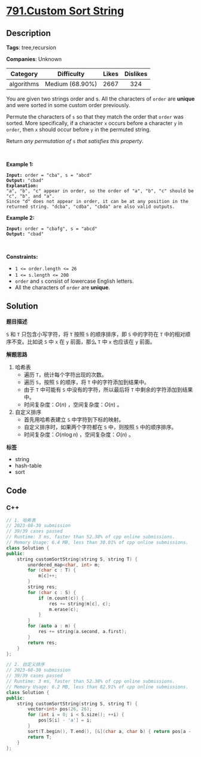 # [791.Custom Sort String](https://leetcode.com/problems/custom-sort-string/description/)

## Description

**Tags**: tree,recursion

**Companies**: Unknown

|  Category  |   Difficulty    | Likes | Dislikes |
| :--------: | :-------------: | :---: | :------: |
| algorithms | Medium (68.90%) | 2667  |   324    |

<p>You are given two strings order and s. All the characters of <code>order</code> are <strong>unique</strong> and were sorted in some custom order previously.</p>
<p>Permute the characters of <code>s</code> so that they match the order that <code>order</code> was sorted. More specifically, if a character <code>x</code> occurs before a character <code>y</code> in <code>order</code>, then <code>x</code> should occur before <code>y</code> in the permuted string.</p>
<p>Return <em>any permutation of </em><code>s</code><em> that satisfies this property</em>.</p>
<p>&nbsp;</p>
<p><strong class="example">Example 1:</strong></p>
<pre><code><strong>Input:</strong> order = &quot;cba&quot;, s = &quot;abcd&quot;
<strong>Output:</strong> &quot;cbad&quot;
<strong>Explanation:</strong>
&quot;a&quot;, &quot;b&quot;, &quot;c&quot; appear in order, so the order of &quot;a&quot;, &quot;b&quot;, &quot;c&quot; should be &quot;c&quot;, &quot;b&quot;, and &quot;a&quot;.
Since &quot;d&quot; does not appear in order, it can be at any position in the returned string. &quot;dcba&quot;, &quot;cdba&quot;, &quot;cbda&quot; are also valid outputs.</code></pre>
<p><strong class="example">Example 2:</strong></p>
<pre><code><strong>Input:</strong> order = &quot;cbafg&quot;, s = &quot;abcd&quot;
<strong>Output:</strong> &quot;cbad&quot;</code></pre>
<p>&nbsp;</p>
<p><strong>Constraints:</strong></p>
<ul>
  <li><code>1 &lt;= order.length &lt;= 26</code></li>
  <li><code>1 &lt;= s.length &lt;= 200</code></li>
  <li><code>order</code> and <code>s</code> consist of lowercase English letters.</li>
  <li>All the characters of <code>order</code> are <strong>unique</strong>.</li>
</ul>

## Solution

**题目描述**

`S` 和 `T` 只包含小写字符，将 `T` 按照 `S` 的顺序排序，即 `S` 中的字符在 `T` 中的相对顺序不变。比如说 `S` 中 `x` 在 `y` 前面，那么 `T` 中 `x` 也应该在 `y` 前面。

**解题思路**

1. 哈希表
   - 遍历 `T`，统计每个字符出现的次数。
   - 遍历 `S`，按照 `S` 的顺序，将 `T` 中的字符添加到结果中。
   - 由于 `T` 中可能有 `S` 中没有的字符，所以最后将 `T` 中剩余的字符添加到结果中。
   - 时间复杂度：$O(n)$ ，空间复杂度：$O(n)$ 。
2. 自定义排序
   - 首先用哈希表建立 `S` 中字符到下标的映射。
   - 自定义排序时，如果两个字符都在 `S` 中，则按照 `S` 中的顺序排序。
   - 时间复杂度：$O(n \log n)$ ，空间复杂度：$O(n)$ 。

**标签**

- string
- hash-table
- sort

<!-- code start -->
## Code

### C++

```cpp
// 1. 哈希表
// 2023-08-30 submission
// 39/39 cases passed
// Runtime: 3 ms, faster than 52.38% of cpp online submissions.
// Memory Usage: 6.4 MB, less than 30.01% of cpp online submissions.
class Solution {
public:
    string customSortString(string S, string T) {
        unordered_map<char, int> m;
        for (char c : T) {
            m[c]++;
        }
        string res;
        for (char c : S) {
            if (m.count(c)) {
                res += string(m[c], c);
                m.erase(c);
            }
        }
        for (auto a : m) {
            res += string(a.second, a.first);
        }
        return res;
    }
};
```

```cpp
// 2. 自定义排序
// 2023-08-30 submission
// 39/39 cases passed
// Runtime: 3 ms, faster than 52.38% of cpp online submissions.
// Memory Usage: 6.2 MB, less than 82.91% of cpp online submissions.
class Solution {
public:
    string customSortString(string S, string T) {
        vector<int> pos(26, 26);
        for (int i = 0; i < S.size(); ++i) {
            pos[S[i] - 'a'] = i;
        }
        sort(T.begin(), T.end(), [&](char a, char b) { return pos[a - 'a'] < pos[b - 'a']; });
        return T;
    }
};
```

<!-- code end -->
